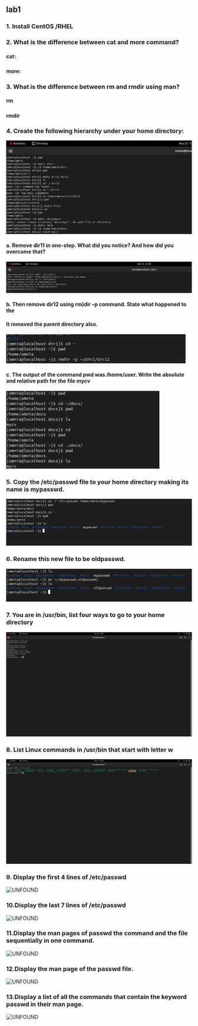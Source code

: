 ## lab1

### 1. Install CentOS /RHEL
#### 

### 2. What is the difference between cat and more command?
####   cat: 
#####          
#####      
#####       
####   more:
#####      
#####       

### 3. What is the difference between rm and rmdir using man?
#### rm 
##### 
##### 
##### 
#####     
#####     
#### rmdir
##### 
#####
##### 
#####     

### 4. Create the following hierarchy under your home directory:
![UNFOUND](https://github.com/omniagad25/Linux-Labs/blob/12c6b059617e9ee99c42c2e5928a7f9ea410ebf6/WhatsApp%20Image%202023-11-22%20at%201.02.32%20AM.jpeg)

#### a. Remove dir11 in one-step. What did you notice? And how did you overcome that?
![UNFOUND](https://github.com/omniagad25/Linux-Labs/blob/c976d1d9948b4e54b1debb5b979e41362bc56a1c/WhatsApp%20Image%202023-11-22%20at%201.18.23%20AM.jpeg)

#### b. Then remove dir12 using rm)dir –p command. State what happened to the
#### It removed the parent directory also.
![UNFOUND](https://github.com/omniagad25/Linux-Labs/blob/2516acd2fbc4bc0dd9c0ff83ee6b52b011539c2f/WhatsApp%20Image%202023-11-22%20at%201.23.59%20AM.jpeg)

#### c. The output of the command pwd was /home/user. Write the absolute and relative path for the file mycv
![UNFOUND](https://github.com/omniagad25/Linux-Labs/blob/f4a3009b6759a23f8b4713e9066675ccbc6899ac/WhatsApp%20Image%202023-11-22%20at%201.30.32%20AM.jpeg)

### 5. Copy the /etc/passwd file to your home directory making its name is mypasswd.
![UNFOUND](https://github.com/omniagad25/Linux-Labs/blob/5c2d6c7fa65adbe35d72d9f918b99823d42b6035/WhatsApp%20Image%202023-11-22%20at%201.32.39%20AM.jpeg)

### 6. Rename this new file to be oldpasswd.
![UNFOUND](https://github.com/omniagad25/Linux-Labs/blob/db070a08369e412611df8e10a85d2826d976d6d7/WhatsApp%20Image%202023-11-22%20at%201.36.36%20AM.jpeg)

### 7. You are in /usr/bin, list four ways to go to your home directory
![UNFOUND](https://github.com/omniagad25/Linux-Labs/blob/5d3a5c42f9cedbb6f477208d420bc0c07bbaf488/WhatsApp%20Image%202023-11-21%20at%202.49.13%20PM.jpeg)

### 8. List Linux commands in /usr/bin that start with letter w
![UNFOUND](https://github.com/omniagad25/Linux-Labs/blob/6bb4e9e8a4671b3a893161c7df907a90325348d5/WhatsApp%20Image%202023-11-21%20at%203.02.59%20PM.jpeg)

### 9. Display the first 4 lines of /etc/passwd
![UNFOUND]()

### 10.Display the last 7 lines of /etc/passwd
![UNFOUND]()

### 11.Display the man pages of passwd the command and the file sequentially in one command.
![UNFOUND]()

### 12.Display the man page of the passwd file.
![UNFOUND]()


### 13.Display a list of all the commands that contain the keyword passwd in their man page.
![UNFOUND]()
